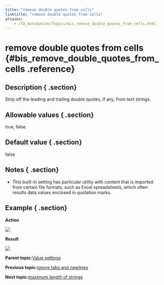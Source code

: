 ```yaml
--- 
title: "remove double quotes from cells"
linktitle: "remove double quotes from cells"
aliases: 
    - /TA_Automation/Topics/bis_remove_double_quotes_from_cells.html
---
```

# remove double quotes from cells {#bis_remove_double_quotes_from_cells .reference}

## Description { .section}

Strip off the leading and trailing double quotes, if any, from text strings.

## Allowable values { .section}

true, false

## Default value { .section}

false

## Notes { .section}

-   This built-in setting has particular utility with content that is imported from certain file formats, such as Excel spreadsheets, which often results data values enclosed in quotation marks.

## Example { .section}

**Action**

![](../Images/bis_remove_double_quotes_from_cells_pgm.png)

**Result**

![](../Images/bis_remove_double_quotes_from_cells_res.png)

**Parent topic:**[Value settings](../../TA_Automation/Topics/bis_value.html)

**Previous topic:**[ignore tabs and newlines](../../TA_Automation/Topics/bis_ignore_tabs_and_newlines.html)

**Next topic:**[maximum length of strings](../../TA_Automation/Topics/bis_maximum_length_of_strings.html)

